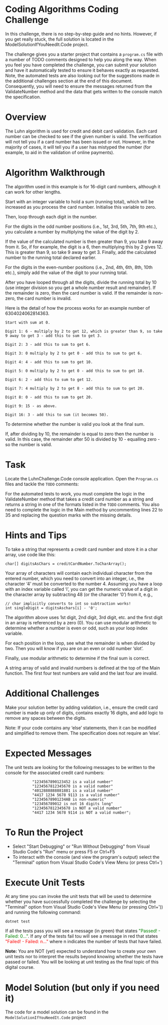 # Coding Algorithms Coding Challenge
In this challenge, there is no step-by-step guide and no hints. However, if you get really stuck, the full solution is located in the ModelSolutionIfYouNeedIt.Code project.

The challenge gives you a starter project that contains a ```program.cs``` file with a number of TODO comments designed to help you along the way. When you feel you have completed the challenge, you can submit your solution and have it automatically tested to ensure it behaves exactly as requested. Note, the automated tests are also looking out for the suggestions made in the additional challenges section at the end of this document. Consequently, you will need to ensure the messages returned from the ValidateNumber method and the data that gets written to the console match the specification. 

# Overview
The Luhn algorithm is used for credit and debit card validation.
Each card number can be checked to see if the given number is valid. The verification will not tell you if a card number has been issued or not. However, in the majority of cases, it will tell you if a user has mistyped the number (for example, to aid in the validation of online payments).

# Algorithm Walkthrough
The algorithm used in this example is for 16-digit card numbers, although it can work for other lengths.

Start with an integer variable to hold a sum (running total), which will be increased as you process the card number. Initialise this variable to zero.

Then, loop through each digit in the number. 

For the digits in the odd number positions (i.e., 1st, 3rd, 5th, 7th, 9th etc.), you calculate a number by multiplying the value of the digit by 2. 

If the value of the calculated number is then greater than 9, you take 9 away from it. 
So, if for example, the digit is a 6, then multiplying this by 2 gives 12. 
This is greater than 9, so take 9 away to get 3. Finally, add the calculated number to the running total declared earlier.

For the digits in the even-number positions (i.e., 2nd, 4th, 6th, 8th, 10th etc.), simply add the value of the digit to your running total.

After you have looped through all the digits, divide the running total by 10 (use integer division so you get a whole number result and remainder). If the remainder is zero, then the card number is valid. If the remainder is non-zero, the card number is invalid.

Here is the detail of how the process works for an example number of 6304024062814363.

```
Start with sum at 0.

Digit 1: 6 - multiply by 2 to get 12, which is greater than 9, so take 9 away to get 3 - add this to sum to get 3.

Digit 2: 3 - add this to sum to get 6.

Digit 3: 0 multiply by 2 to get 0 - add this to sum to get 6.

Digit 4: 4 - add this to sum to get 10.

Digit 5: 0 multiply by 2 to get 0 - add this to sum to get 10.

Digit 6: 2 - add this to sum to get 12.

Digit 7: 4 multiply by 2 to get 8 - add this to sum to get 20.

Digit 8: 0 - add this to sum to get 20.

Digit 9: 15 - as above.

Digit 16: 3 - add this to sum (it becomes 50).
```

To determine whether the number is valid you look at the final sum. 

If, after dividing by 10, the remainder is equal to zero then the number is valid. 
In this case, the remainder after 50 is divided by 10 - equalling zero - so the number is valid.

# Task
Locate the LuhnChallenge.Code console application. Open the ```Program.cs``` files and tackle the ```TODO``` comments:

For the automated tests to work, you must complete the logic in the ValidateNumber method that takes a credit card number as a string and returns a string in one of the formats listed in the ```TODO``` comments. You also need to complete the logic in the Main method by uncommenting lines 22 to 35 and replacing the question marks with the missing details.

# Hints and Tips
To take a string that represents a credit card number and store it in a char array, use code like this:
```
char[] digitsAsChars = creditCardNumber.ToCharArray();
```

Your array of characters will contain each individual character from the entered number, which you need to convert into an integer, i.e., the character ‘4’ must be converted to the number 4. Assuming you have a loop with an index variable called ‘i’, you can get the numeric value of a digit in the character array by subtracting 48 (or the character ‘0’) from it, e.g.,
```
// char implicitly converts to int so subtraction works!
int singleDigit = digitsAschars[i] - '0'; 
```

The algorithm above uses 1st digit, 2nd digit, 3rd digit, etc. and the first digit in an array is referenced by a zero (0).
You can use modular arithmetic to determine whether a number is even or odd, such as your loop index variable. 

For each position in the loop, see what the remainder is when divided by two. Then you will know if you are on an even or odd number ‘slot’.

Finally, use modular arithmetic to determine if the final sum is correct.

A string array of valid and invalid numbers is defined at the top of the Main function. The first four test numbers are valid and the last four are invalid.

# Additional Challenges
Make your solution better by adding validation, i.e., ensure the credit card number is made up only of digits, contains exactly 16 digits, and add logic to remove any spaces between the digits. 

Note: If your code contains any ‘else’ statements, then it can be modified and simplified to remove them. The specification does not require an ‘else’.

# Expected Messages
The unit tests are looking for the following messages to be written to the console for the associated credit card numbers:

                "1234567890123452 is a valid number"
                "1234567812345670 is a valid number"
                "4012888888881881 is a valid number"
                "4417 1234 5678 9113 is a valid number"
                "12345678901234AB is non-numeric"
                "123456789012 is not 16 digits long"
                "1234567812345678 is NOT a valid number"
                "4417 1234 5678 9114 is NOT a valid number";

# To Run the Project
-  Select "Start Debugging" or "Run Without Debugging" from Visual Studio Code's "Run" menu or press F5 or Ctrl+F5
-  To interact with the console (and view the program's output) select the "Terminal" option from Visual Studio Code's View Menu (or press Ctrl+')  

# Execute Unit Tests
At any time you can invoke the unit tests that will be used to determine whether you have successfully completed the challenge by selecting the "Terminal" option from Visual Studio Code's View Menu (or pressing Ctrl+')) and running the following command:

```
dotnet test
```
If all the tests pass you will see a message (in green) that states <span style="color:green">"Passed!  - Failed:   0..."</span>. If any of the tests fail tou will see a message in red that states <span style="color:red">"Failed! - Failed:    n..."</span> where n indicates the number of tests that have failed.

__Note:__ You are NOT (yet) expected to understand how to create your own unit tests nor to interpret the results beyond knowing whether the tests have passed or failed. You will be looking at unit testing as the final topic of this digital course.

# Model Solution (__but only if you need it__)
The code for a model solution can be found in the ```ModelSolutionIfYouNeedIt.Code``` project 